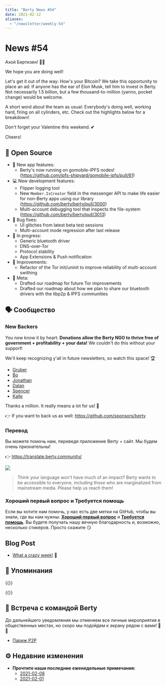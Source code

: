 ```yaml
---
title: "Berty News #54"
date: 2021-02-12
aliases:
  - "/newsletter/weekly-54"
---
```


# News #54

Ахой Бертизен! 🏴‍☠️

We hope you are doing well!

Let's get it out of the way: How's your Bitcoin? We take this opportunity to place an ad: If anyone has the ear of Elon Musk, tell him to invest in Berty. Not necessarily 1.5 billion, but a few thousand-to-million (yanno, pocket change) would be welcome.

A short word about the team as usual: Everybody's doing well, working hard, firing on all cylinders, etc. Check out the highlights below for a breakdown!

Don't forget your Valentine this weekend. 💕

Cheers!


## 🚀 Open Source

* 🎁 New app features:
    * Berty's now running on gomobile-IPFS nodes! (https://github.com/ipfs-shipyard/gomobile-ipfs/pull/61)
* 💻 New development features:
    * Flipper logging tool
    * New `Member.IsCreator` field in the messenger API to make life easier for non-Berty apps using our library (https://github.com/berty/berty/pull/3000)
    * Multi-account debugging tool that inspects the file-system (https://github.com/berty/berty/pull/3013)
* 🐜 Bug fixes:
    * UI glitches from latest beta test sessions
    * Multi-account mode regression after last release
* 🔨 In progress:
    * Generic bluetooth driver
    * DNS-over-Tor
    * Protocol stability
    * App Extensions & Push notification
* 🌟 Improvements:
    * Refactor of the Tor init/uninit to improve reliability of multi-account swithing
* 🧠 Meta:
    * Drafted our roadmap for future Tor improvements
    * Drafted our roadmap about how we plan to share our bluetooth drivers with the libp2p & IPFS communities


## 🗣️ Сообщество

### New Backers

You now know it by heart: **Donations allow the Berty NGO to thrive free of government + profitability + your data!** We couldn't do this without your support!

We'll keep recognizing y'all in future newsletters, so watch this space! 🏆

* [Gruber](https://github.com/CloudGruber)
* [Bo](https://github.com/bjeanes)
* [Jonathan](https://github.com/jedahan)
* [Dalan](https://github.com/dalanmiller)
* [Spencer](https://github.com/stbrody)
* [Kalle](https://github.com/jilleJr)

Thanks a million. It really means a lot for us! 🧡

👉 If you want to back us as well: https://github.com/sponsors/berty

### Перевод

Вы можете помочь нам, переведя приложение Berty + сайт. Мы будем очень признательны!

👉 https://translate.berty.community/

![](https://i.imgur.com/T4EPaJt.png)

> Think your language won't have much of an impact? Berty wants to be accessible to everyone, including those who are marginalized from mainstream media. Please help us reach them!


### Хороший первый вопрос и Требуется помощь

Если вы хотите нам помочь, у нас есть две метки на GitHub, чтобы вы знали, где вы нам нужны: [**Хороший первый вопрос**](https://github.com/issues?q=is%3Aissue+is%3Aopen+org%3Aberty+label%3A%22good+first+issue%22+sort%3Aupdated-desc) и [ **Требуется помощь**](https://github.com/issues?q=is%3Aissue+is%3Aopen+org%3Aberty+label%3A%22help+wanted%22+sort%3Aupdated-desc+). Вы будете получать нашу вечную благодарность и, возможно, несколько стикеров. Просто скажите 😏

## Blog Post

* [What a crazy week!](https://berty.tech/blog/hackernews-reddit-week/) 🚀

## 💌 Упоминания


{{<tweet id="1357732170194956290">}}

{{<tweet id="1359809413129863173">}}


## 🎉 Встреча с командой Berty

До дальнейшего уведомления мы отменяем все личные мероприятия в общественных местах, но скоро мы подойдем к экрану рядом с вами! 🚧🚧

* [Париж P2P](https://p2p.paris/)

## ⚙️ Недавние изменения

* **Прочтите наши последние еженедельные примечания:**
    * [2021-02-08](https://github.com/berty/community/blob/master/meeting-notes/2021/Q1/2021-02-08--staff-team-weekly-sync.md)
    * [2021-02-01](https://github.com/berty/community/blob/master/meeting-notes/2021/Q1/2021-02-01--staff-team-weekly-sync.md)


  

